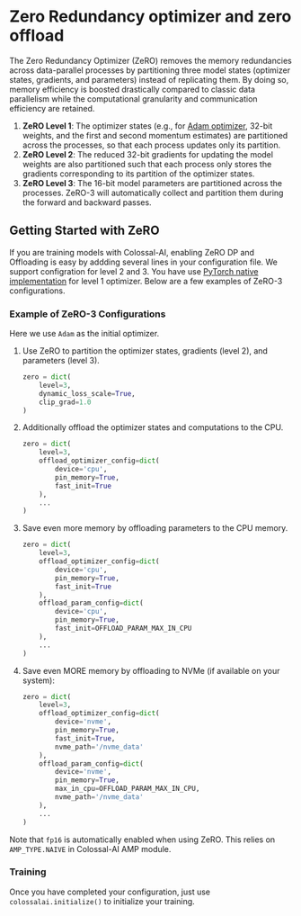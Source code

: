 # Zero Redundancy optimizer and zero offload

The Zero Redundancy Optimizer (ZeRO) removes the memory redundancies across data-parallel processes by partitioning three 
model states (optimizer states, gradients, and parameters) instead of replicating them. 
By doing so, memory efficiency is boosted drastically compared to classic data parallelism while the computational granularity 
and communication efficiency are retained.

1. **ZeRO Level 1**: The optimizer states (e.g., for [Adam optimizer](https://arxiv.org/abs/1412.6980), 32-bit weights, and the 
first and second momentum estimates) are partitioned across the processes, so that each process updates only its partition.
2. **ZeRO Level 2**: The reduced 32-bit gradients for updating the model weights are also partitioned such that each process 
only stores the gradients corresponding to its partition of the optimizer states.
3. **ZeRO Level 3**: The 16-bit model parameters are partitioned across the processes. ZeRO-3 will automatically collect and 
partition them during the forward and backward passes.

## Getting Started with ZeRO

If you are training models with Colossal-AI, enabling ZeRO DP and Offloading is easy by addding several lines in your configuration file. We support configration for level 2 and 3. You have use [PyTorch native implementation](https://pytorch.org/tutorials/recipes/zero_redundancy_optimizer.html) for level 1 optimizer.
Below are a few examples of ZeRO-3 configurations.

### Example of ZeRO-3 Configurations

Here we use `Adam` as the initial optimizer.

1. Use ZeRO to partition the optimizer states, gradients (level 2), and parameters (level 3).
    ```python
    zero = dict(
        level=3,
        dynamic_loss_scale=True,
        clip_grad=1.0
    )
    ```

2. Additionally offload the optimizer states and computations to the CPU.
    ```python
    zero = dict(
        level=3,
        offload_optimizer_config=dict(
            device='cpu',
            pin_memory=True,
            fast_init=True
        ),
        ...
    )
    ```
3. Save even more memory by offloading parameters to the CPU memory.
    ```python
    zero = dict(
        level=3,
        offload_optimizer_config=dict(
            device='cpu',
            pin_memory=True,
            fast_init=True
        ),
        offload_param_config=dict(
            device='cpu',
            pin_memory=True,
            fast_init=OFFLOAD_PARAM_MAX_IN_CPU
        ),
        ...
    )
    ```
4. Save even MORE memory by offloading to NVMe (if available on your system):
    ```python
    zero = dict(
        level=3,
        offload_optimizer_config=dict(
            device='nvme',
            pin_memory=True,
            fast_init=True,
            nvme_path='/nvme_data'
        ),
        offload_param_config=dict(
            device='nvme',
            pin_memory=True,
            max_in_cpu=OFFLOAD_PARAM_MAX_IN_CPU,
            nvme_path='/nvme_data'
        ),
        ...
    )
    ```

Note that `fp16` is automatically enabled when using ZeRO. This relies on `AMP_TYPE.NAIVE` in Colossal-AI AMP module.

### Training

Once you have completed your configuration, just use `colossalai.initialize()` to initialize your training.
